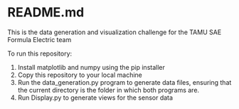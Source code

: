 # README.md
This is the data generation and visualization challenge for the TAMU SAE Formula Electric team

To run this repository:
1.  Install matplotlib and numpy using the pip installer
2.  Copy this repository to your local machine
3.  Run the data_generation.py program to generate data files, ensuring that the current directory is the folder in which both programs are.
4.  Run Display.py to generate views for the sensor data
